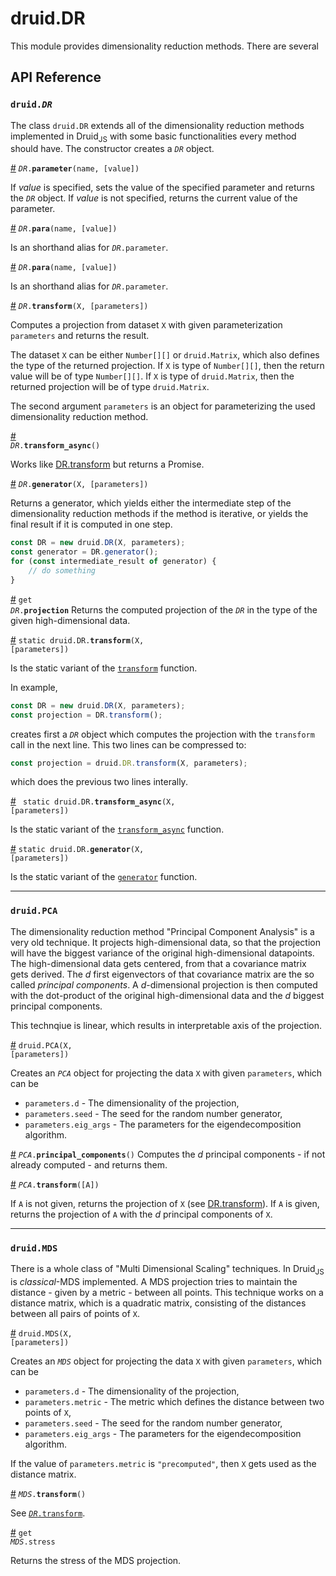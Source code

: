 # druid.DR

This module provides dimensionality reduction methods. There are several 

## API Reference

### <code>druid._DR_</code>

The class `druid.DR` extends all of the dimensionality reduction methods implemented in Druid<sub>JS</sub> with some basic functionalities every method should have. The constructor creates a <code>_DR_</code> object.

<a href="#DR.parameter" name="DR.parameter">#</a> <code>_DR_.**parameter**(name, [value])</code>

If *value* is specified, sets the value of the specified parameter and returns the <code>_DR_</code> object. If *value* is not specified, returns the current value of the parameter.

<a href="#DR.para" name="DR.para">#</a> <code>_DR_.**para**(name, [value])</code>

Is an shorthand alias for <code>_DR_.parameter</code>.

<a href="#DR.p" name="DR.p">#</a> <code>_DR_.**para**(name, [value])</code>

Is an shorthand alias for <code>_DR_.parameter</code>.

<a href="#DR.transform" name="DR.transform">#</a> <code>_DR_.**transform**(X, [parameters])</code>

Computes a projection from dataset `X` with given parameterization `parameters` and returns the result.

The dataset `X` can be either `Number[][]` or `druid.Matrix`, which also defines the type of the returned projection. If `X` is type of `Number[][]`, then the return value will be of type `Number[][]`. If `X` is type of `druid.Matrix`, then the returned projection will be of type `druid.Matrix`.

The second argument `parameters` is an object for parameterizing the used dimensionality reduction method.

<a href="#DR.transform_async" name="DR.transform_async">#</a> <code> _DR_.**transform_async**()</code>

Works like [DR.transform](#DR.transform) but returns a Promise.

<a href="#DR.generator" name="DR.generator">#</a> <code>_DR_.**generator**(X, [parameters])</code>

Returns a generator, which yields either the intermediate step of the dimensionality reduction methods if the method is iterative, or yields the final result if it is computed in one step.

```javascript
const DR = new druid.DR(X, parameters);
const generator = DR.generator();
for (const intermediate_result of generator) {
    // do something
}
```

<a href="#DR.projection" name="DR.projection">#</a> <code>get _DR_.**projection**</code>
Returns the computed projection of the <code>_DR_</code> in the type of the given high-dimensional data.

<a href="#DR.static_transform" name="DR.static_transform">#</a> <code>static druid.DR.**transform**(X, [parameters])</code>

Is the static variant of the [`transform`](#DR.transform) function. 

In example, 
```javascript
const DR = new druid.DR(X, parameters);
const projection = DR.transform();
```
creates first a <code>_DR_</code> object which computes the projection with the `transform` call in the next line.
This two lines can be compressed to:
```javascript
const projection = druid.DR.transform(X, parameters);
```
which does the previous two lines interally.

<a href="#DR.static_transform_async" name="DR.static_transform_async">#</a> <code> static druid.DR.**transform_async**(X, [parameters])</code>

Is the static variant of the [`transform_async`](#DR.transform_async) function. 

<a href="#DR.static_generator" name="DR.static_generator">#</a> <code>static druid.DR.**generator**(X, [parameters])</code>

Is the static variant of the [`generator`](#DR.generator) function.

---

### <code>druid.PCA</code>

The dimensionality reduction method "Principal Component Analysis" is a very old technique. It projects high-dimensional data, so that the projection will have the biggest variance of the original high-dimensional datapoints. The high-dimensional data gets centered, from that a covariance matrix gets derived. The $d$ first eigenvectors of that covariance matrix are the so called *principal components*. A $d$-dimensional projection is then computed with the dot-product of the original high-dimensional data and the $d$ biggest principal components.

This technqiue is linear, which results in interpretable axis of the projection.

<a href="#DR.PCA" name="DR.PCA">#</a> <code>druid.PCA(X, [parameters])</code>

Creates an <code>_PCA_</code> object for projecting the data `X` with given `parameters`, which can be
 - `parameters.d` - The dimensionality of the projection,
 - `parameters.seed` - The seed for the random number generator,
 - `parameters.eig_args` - The parameters for the eigendecomposition algorithm.

<a href="#PCA.principal_components" name="PCA.principal_components">#</a> <code>_PCA_.**principal_components**()</code>
Computes the $d$ principal components - if not already computed - and returns them.

<a href="#PCA.transform" name="PCA.transform">#</a> <code>_PCA_.**transform**([A])</code>

If `A` is not given, returns the projection of `X` (see [DR.transform](#DR.transform)). If `A` is given, returns the projection of `A` with the $d$ principal components of `X`.

---

### <code>druid.MDS</code>

There is a whole class of "Multi Dimensional Scaling" techniques. In Druid<sub>JS</sub> is *classical*-MDS implemented. 
A MDS projection tries to maintain the distance - given by a metric - between all points.
This technique works on a distance matrix, which is a quadratic matrix, consisting of the distances between all pairs of points of `X`.

<a href="#DR.MDS" name="DR.MDS">#</a> <code>druid.MDS(X, [parameters])</code>

Creates an <code>_MDS_</code> object for projecting the data `X` with given `parameters`, which can be
 - `parameters.d` - The dimensionality of the projection,
 - `parameters.metric` - The metric which defines the distance between two points of `X`,
 - `parameters.seed` - The seed for the random number generator,
 - `parameters.eig_args` - The parameters for the eigendecomposition algorithm.

If the value of `parameters.metric` is `"precomputed"`, then `X` gets used as the distance matrix.

<a href="#MDS.transform" name="MDS.transform">#</a> <code>_MDS_.**transform**()</code>

See [<code>_DR_.transform</code>](DR.transform).

<a href="#MDS.stress" name="MDS.stress">#</a> <code>get _MDS_.stress</code>

Returns the stress of the MDS projection.







